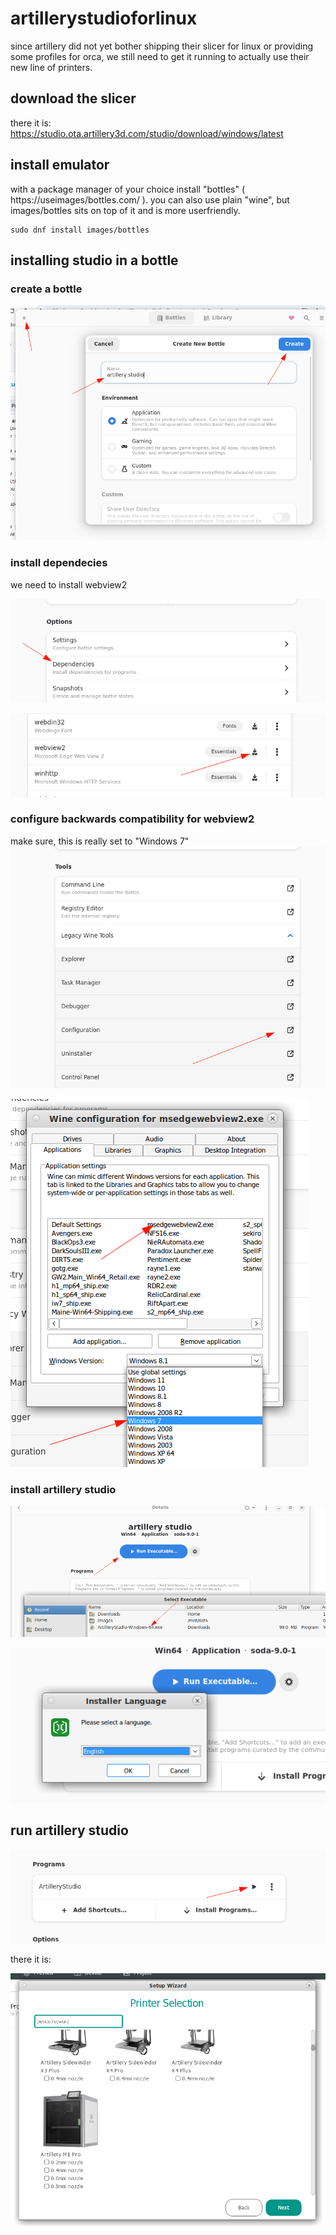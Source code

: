 # artillerystudioforlinux
since artillery did not yet bother shipping their slicer for linux or providing some profiles for orca,
we still need to get it running to actually use their new line of printers.

## download the slicer
there it is: https://studio.ota.artillery3d.com/studio/download/windows/latest

## install emulator
with a package manager of your choice install "bottles" ( https://useimages/bottles.com/ ).
you can also use plain "wine", but images/bottles sits on top of it and is more userfriendly.
```
sudo dnf install images/bottles
```

## installing studio in a bottle
### create a bottle
![](./images/bottles01.png)

### install dependecies
we need to install webview2

![](./images/bottles04.png)

![](./images/bottles05.png)

### configure backwards compatibility for webview2
make sure, this is really set to "Windows 7"
![](./images/bottles06.png)

![](./images/bottles07.png)

### install artillery studio
![](./images/bottles02.png)

![](./images/bottles03.png)

## run artillery studio
![](./images/bottles10.png)

there it is:

![](./images/bottles11.png)
